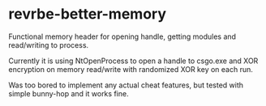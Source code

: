 # revrbe-better-memory
Functional memory header for opening handle, getting modules and read/writing to process.

Currently it is using NtOpenProcess to open a handle to csgo.exe and XOR encryption on memory read/write with randomized XOR key on each run.

Was too bored to implement any actual cheat features, but tested with simple bunny-hop and it works fine.

